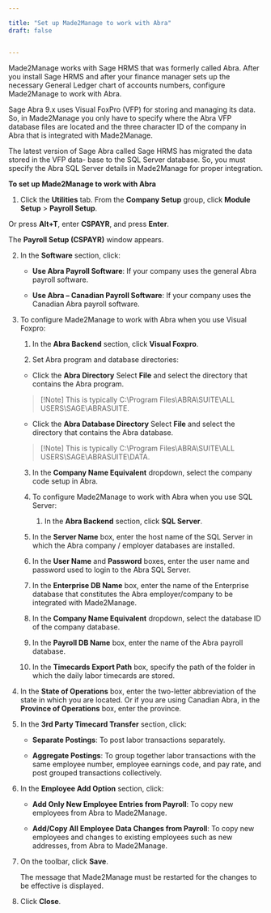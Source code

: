 ```yaml
---

title: "Set up Made2Manage to work with Abra"
draft: false


---
```


Made2Manage works with Sage HRMS that was formerly called Abra. After you install Sage HRMS and after your finance manager sets up the necessary General Ledger chart of accounts numbers, configure Made2Manage to work with Abra.

Sage Abra 9.x uses Visual FoxPro (VFP) for storing and managing its data. So, in Made2Manage you only have to specify where the Abra VFP database files are located and the three character ID of the company in Abra that is integrated with Made2Manage.

The latest version of Sage Abra called Sage HRMS has migrated the data stored in the VFP data- base to the SQL Server database. So, you must specify the Abra SQL Server details in Made2Manage for proper integration.


**To set up Made2Manage to work with Abra**

1.  Click the **Utilities** tab. From the **Company Setup** group, click **Module Setup** \> **Payroll Setup**.

Or press **Alt+T**, enter **CSPAYR**, and press **Enter**.

The **Payroll Setup (CSPAYR)** window appears.

2.  In the **Software** section, click:

    -   **Use Abra Payroll Software**: If your company uses the general Abra payroll software.
    
    -   **Use Abra – Canadian Payroll Software**: If your company uses the Canadian Abra payroll software.

3.  To configure Made2Manage to work with Abra when you use Visual Foxpro:

    1.  In the **Abra Backend** section, click **Visual Foxpro**.

    2.  Set Abra program and database directories:
    
    -   Click the **Abra Directory** Select **File** and select the directory that contains the Abra program.

    > [!Note] This is typically C:\Program Files\ABRA\SUITE\ALL USERS\SAGE\ABRASUITE.

    -   Click the **Abra Database Directory** Select **File** and select the directory that contains the Abra database.

    > [!Note] This is typically C:\Program Files\ABRA\SUITE\ALL USERS\SAGE\ABRASUITE\DATA.

    3.  In the **Company Name Equivalent** dropdown, select the company code setup in Abra.

    4.  To configure Made2Manage to work with Abra when you use SQL Server:

        1.  In the **Abra Backend** section, click **SQL Server**.

    2.  In the **Server Name** box, enter the host name of the SQL Server in which the Abra company / employer databases are installed.

    3.  In the **User Name** and **Password** boxes, enter the user name and password used to login to the Abra SQL Server.

    4.  In the **Enterprise DB Name** box, enter the name of the Enterprise database that constitutes the Abra employer/company to be integrated with Made2Manage.

    5.  In the **Company Name Equivalent** dropdown, select the database ID of the company database.

    6.  In the **Payroll DB Name** box, enter the name of the Abra payroll database.

    7.  In the **Timecards Export Path** box, specify the path of the folder in which the daily labor timecards are stored.

5. In the **State of Operations** box, enter the two-letter abbreviation of the state in which you are located. Or if you are using Canadian Abra, in the **Province of Operations** box, enter the province.

11. In the **3rd Party Timecard Transfer** section, click:

    -   **Separate Postings**: To post labor transactions separately.

    -   **Aggregate Postings**: To group together labor transactions with the same employee number, employee earnings code, and pay rate, and post grouped transactions collectively.

7. In the **Employee Add Option** section, click:

    -   **Add Only New Employee Entries from Payroll**: To copy new employees from Abra to Made2Manage.

    -   **Add/Copy All Employee Data Changes from Payroll**: To copy new employees and changes to existing employees such as new addresses, from Abra to Made2Manage.

8. On the toolbar, click **Save**.

    The message that Made2Manage must be restarted for the changes to be effective is displayed.

9. Click **Close**.